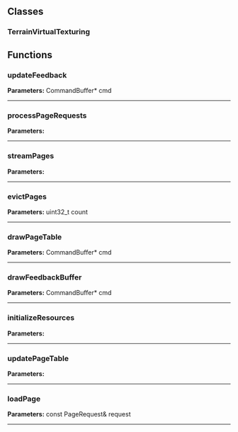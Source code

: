 
## Classes

### TerrainVirtualTexturing




## Functions

### updateFeedback



**Parameters:** CommandBuffer* cmd

---

### processPageRequests



**Parameters:** 

---

### streamPages



**Parameters:** 

---

### evictPages



**Parameters:** uint32_t count

---

### drawPageTable



**Parameters:** CommandBuffer* cmd

---

### drawFeedbackBuffer



**Parameters:** CommandBuffer* cmd

---

### initializeResources



**Parameters:** 

---

### updatePageTable



**Parameters:** 

---

### loadPage



**Parameters:** const PageRequest& request

---
